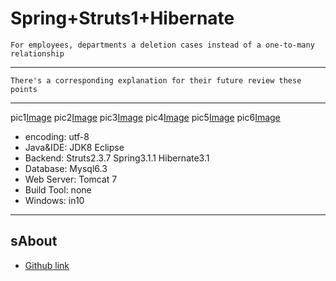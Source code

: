 Spring+Struts1+Hibernate
================

  	For employees, departments a deletion cases instead of a one-to-many relationship
-----------------------------------
 
 	There's a corresponding explanation for their future review these points
-----------------------------------


pic1[Image](https://github.com/BarryLiu/WebDemos/pic1.png)
pic2[Image](https://github.com/BarryLiu/WebDemos/)
pic3[Image](https://github.com/BarryLiu/WebDemos/)
pic4[Image](https://github.com/BarryLiu/WebDemos/)
pic5[Image](https://github.com/BarryLiu/WebDemos/)
pic6[Image](https://github.com/BarryLiu/WebDemos/)

* encoding: utf-8
* Java&IDE: JDK8 Eclipse 
* Backend:  Struts2.3.7 Spring3.1.1 Hibernate3.1  
* Database: Mysql6.3
* Web Server: Tomcat 7
* Build Tool: none
* Windows: in10 
---------

sAbout
-----------------------------------
* [Github link](https://github.com/BarryLiu)
